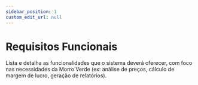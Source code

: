 ```yaml
---
sidebar_position: 1
custom_edit_url: null
---
```


# Requisitos Funcionais	

Lista e detalha as funcionalidades que o sistema deverá oferecer, com foco nas necessidades da Morro Verde (ex: análise de preços, cálculo de margem de lucro, geração de relatórios).


